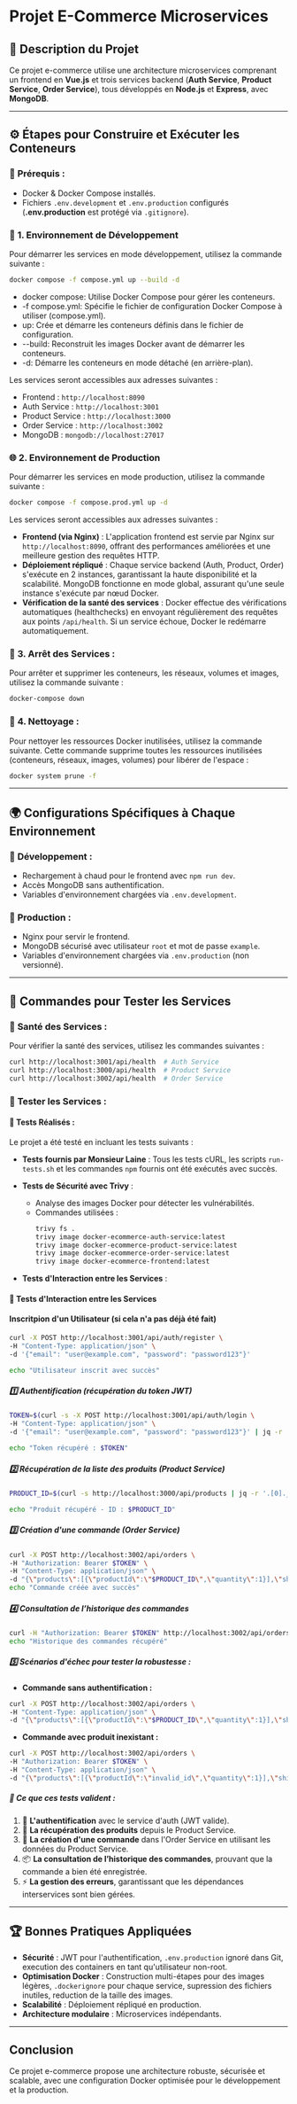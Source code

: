 # Projet E-Commerce Microservices

## 📝 Description du Projet

Ce projet e-commerce utilise une architecture microservices comprenant un frontend en **Vue.js** et trois services backend (**Auth Service**, **Product Service**, **Order Service**), tous développés en **Node.js** et **Express**, avec **MongoDB**.

---

## ⚙️ **Étapes pour Construire et Exécuter les Conteneurs**

### 🐳 **Prérequis :**

- Docker & Docker Compose installés.
- Fichiers `.env.development` et `.env.production` configurés (**.env.production** est protégé via `.gitignore`).

### 🚀 **1. Environnement de Développement**

Pour démarrer les services en mode développement, utilisez la commande suivante :

```bash
docker compose -f compose.yml up --build -d
```
- docker compose: Utilise Docker Compose pour gérer les conteneurs.
- -f compose.yml: Spécifie le fichier de configuration Docker Compose à utiliser (compose.yml).
- up: Crée et démarre les conteneurs définis dans le fichier de configuration.
- --build: Reconstruit les images Docker avant de démarrer les conteneurs.
- -d: Démarre les conteneurs en mode détaché (en arrière-plan).

Les services seront accessibles aux adresses suivantes :
- Frontend : `http://localhost:8090`
- Auth Service : `http://localhost:3001`
- Product Service : `http://localhost:3000`
- Order Service : `http://localhost:3002`
- MongoDB : `mongodb://localhost:27017`

### 🌐 **2. Environnement de Production**

Pour démarrer les services en mode production, utilisez la commande suivante :

```bash
docker compose -f compose.prod.yml up -d
```

Les services seront accessibles aux adresses suivantes :
- **Frontend (via Nginx)** : L'application frontend est servie par Nginx sur `http://localhost:8090`, offrant des performances améliorées et une meilleure gestion des requêtes HTTP.
- **Déploiement répliqué** : Chaque service backend (Auth, Product, Order) s'exécute en 2 instances, garantissant la haute disponibilité et la scalabilité. MongoDB fonctionne en mode global, assurant qu'une seule instance s'exécute par nœud Docker.
- **Vérification de la santé des services** : Docker effectue des vérifications automatiques (healthchecks) en envoyant régulièrement des requêtes aux points `/api/health`. Si un service échoue, Docker le redémarre automatiquement.

### 🛑 **3. Arrêt des Services :**

Pour arrêter et supprimer les conteneurs, les réseaux, volumes et images, utilisez la commande suivante :

```bash
docker-compose down
```

### 🔄 **4. Nettoyage :**

Pour nettoyer les ressources Docker inutilisées, utilisez la commande suivante.
Cette commande supprime toutes les ressources inutilisées (conteneurs, réseaux, images, volumes) pour libérer de l'espace :
```bash
docker system prune -f
```

---

## 🌍 **Configurations Spécifiques à Chaque Environnement**

### 🧪 **Développement :**

- Rechargement à chaud pour le frontend avec `npm run dev`.
- Accès MongoDB sans authentification.
- Variables d'environnement chargées via `.env.development`.

### 🚀 **Production :**

- Nginx pour servir le frontend.
- MongoDB sécurisé avec utilisateur `root` et mot de passe `example`.
- Variables d'environnement chargées via `.env.production` (non versionné).

---

## 🧪 **Commandes pour Tester les Services**

### 🔗 **Santé des Services :**

Pour vérifier la santé des services, utilisez les commandes suivantes :

```bash
curl http://localhost:3001/api/health  # Auth Service
curl http://localhost:3000/api/health  # Product Service
curl http://localhost:3002/api/health  # Order Service
```

### 🔐 **Tester les Services :**

#### 🧪 **Tests Réalisés :**

Le projet a été testé en incluant les tests suivants :

- **Tests fournis par Monsieur Laine** : Tous les tests cURL, les scripts `run-tests.sh` et les commandes `npm` fournis ont été exécutés avec succès.
- **Tests de Sécurité avec Trivy** :
  - Analyse des images Docker pour détecter les vulnérabilités.
  - Commandes utilisées :
    ```bash
    trivy fs . 
    trivy image docker-ecommerce-auth-service:latest
    trivy image docker-ecommerce-product-service:latest
    trivy image docker-ecommerce-order-service:latest
    trivy image docker-ecommerce-frontend:latest
    ```

- **Tests d'Interaction entre les Services** :

#### 🔄 **Tests d'Interaction entre les Services**

#### Inscritpion d'un Utilisateur (si cela n'a pas déjà été fait)

```bash
curl -X POST http://localhost:3001/api/auth/register \
-H "Content-Type: application/json" \
-d '{"email": "user@example.com", "password": "password123"}'

echo "Utilisateur inscrit avec succès"
```

##### 1️⃣ **Authentification (récupération du token JWT)**

```bash
TOKEN=$(curl -s -X POST http://localhost:3001/api/auth/login \
-H "Content-Type: application/json" \
-d '{"email": "user@example.com", "password": "password123"}' | jq -r '.token')

echo "Token récupéré : $TOKEN"
```

##### 2️⃣ **Récupération de la liste des produits (Product Service)**

```bash
PRODUCT_ID=$(curl -s http://localhost:3000/api/products | jq -r '.[0]._id')

echo "Produit récupéré - ID : $PRODUCT_ID"
```

##### 3️⃣ **Création d'une commande (Order Service)**

```bash
curl -X POST http://localhost:3002/api/orders \
-H "Authorization: Bearer $TOKEN" \
-H "Content-Type: application/json" \
-d "{\"products\":[{\"productId\":\"$PRODUCT_ID\",\"quantity\":1}],\"shippingAddress\":{\"street\":\"123 Rue Exemple\",\"city\":\"Paris\",\"postalCode\":\"75000\"}}"
echo "Commande créée avec succès"
```

##### 4️⃣ **Consultation de l’historique des commandes**

```bash
curl -H "Authorization: Bearer $TOKEN" http://localhost:3002/api/orders
echo "Historique des commandes récupéré"
```

##### 5️⃣ **Scénarios d'échec pour tester la robustesse :**

- **Commande sans authentification :**

```bash
curl -X POST http://localhost:3002/api/orders \
-H "Content-Type: application/json" \
-d "{\"products\":[{\"productId\":\"$PRODUCT_ID\",\"quantity\":1}],\"shippingAddress\":{\"street\":\"123 Rue Exemple\",\"city\":\"Paris\",\"postalCode\":\"75000\"}}"
```

- **Commande avec produit inexistant :**

```bash
curl -X POST http://localhost:3002/api/orders \
-H "Authorization: Bearer $TOKEN" \
-H "Content-Type: application/json" \
-d "{\"products\":[{\"productId\":\"invalid_id\",\"quantity\":1}],\"shippingAddress\":{\"street\":\"123 Rue Exemple\",\"city\":\"Paris\",\"postalCode\":\"75000\"}}"
```

##### 🎯 **Ce que ces tests valident :**

1. 🔐 **L'authentification** avec le service d'auth (JWT valide).
2. 🛒 **La récupération des produits** depuis le Product Service.
3. 📝 **La création d'une commande** dans l'Order Service en utilisant les données du Product Service.
4. 📦 **La consultation de l’historique des commandes**, prouvant que la commande a bien été enregistrée.
5. ⚡ **La gestion des erreurs**, garantissant que les dépendances interservices sont bien gérées.

---

## 🏆 **Bonnes Pratiques Appliquées**

- **Sécurité** : JWT pour l'authentification, `.env.production` ignoré dans Git, execution des containers en tant qu'utilisateur non-root.
- **Optimisation Docker** : Construction multi-étapes pour des images légères, `.dockerignore` pour chaque service, supression des fichiers inutiles, reduction de la taille des images.
- **Scalabilité** : Déploiement répliqué en production.
- **Architecture modulaire** : Microservices indépendants.

---

## **Conclusion**

Ce projet e-commerce propose une architecture robuste, sécurisée et scalable, avec une configuration Docker optimisée pour le développement et la production.

